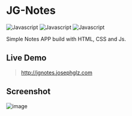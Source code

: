 # JG-Notes

![Javascript](https://img.shields.io/badge/HTML5-E34F26?style=for-the-badge&logo=html5&logoColor=white)
![Javascript](https://img.shields.io/badge/CSS3-1572B6?style=for-the-badge&logo=css3&logoColor=white)
![Javascript](https://img.shields.io/badge/JavaScript-323330?style=for-the-badge&logo=javascript&logoColor=F7DF1E)


Simple Notes APP build with HTML, CSS and Js.

## Live Demo
> http://jgnotes.josephglz.com


## Screenshot

![image](https://user-images.githubusercontent.com/29137137/180095679-9304f28a-3825-427e-8ff1-0f656a2e8946.png)
